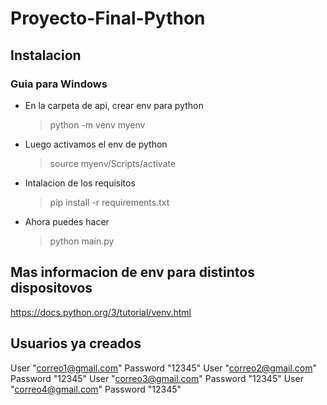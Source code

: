# Proyecto-Final-Python

## Instalacion
### Guia para Windows
- En la carpeta de api, crear env para python
    > python -m venv myenv
- Luego activamos el env de python
    >source myenv/Scripts/activate
- Intalacion de los requisitos
    > pip install -r requirements.txt
- Ahora puedes hacer
    > python main.py

## Mas informacion de env para distintos dispositovos
https://docs.python.org/3/tutorial/venv.html

## Usuarios ya creados
User "correo1@gmail.com" Password "12345"
User "correo2@gmail.com" Password "12345"
User "correo3@gmail.com" Password "12345"
User "correo4@gmail.com" Password "12345"